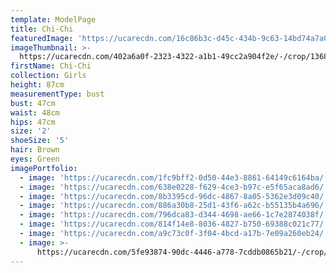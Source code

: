 ```yaml
---
template: ModelPage
title: Chi-Chi
featuredImage: 'https://ucarecdn.com/16c86b3c-d45c-434b-9c63-14bd74a7a0a0/'
imageThumbnail: >-
  https://ucarecdn.com/402a6a0f-2323-4322-a1b1-49cc2a904f2e/-/crop/1368x1965/167,341/-/preview/
firstName: Chi-Chi
collection: Girls
height: 87cm
measurementType: bust
bust: 47cm
waist: 48cm
hips: 47cm
size: '2'
shoeSize: '5'
hair: Brown
eyes: Green
imagePortfolio:
  - image: 'https://ucarecdn.com/1fc9bff2-0d50-44e3-8861-64149c6164ba/'
  - image: 'https://ucarecdn.com/638e0228-f629-4ce3-b97c-e5f65aca8ad6/'
  - image: 'https://ucarecdn.com/8b3395cd-96dc-4867-8a05-5362e3d09c40/'
  - image: 'https://ucarecdn.com/886a30b8-25d1-43f6-a62c-b55135b4a696/'
  - image: 'https://ucarecdn.com/796dca83-d344-4698-ae66-1c7e2874038f/'
  - image: 'https://ucarecdn.com/814f14e8-8036-4827-b750-69388c021c77/'
  - image: 'https://ucarecdn.com/a9c73c0f-3f04-4bcd-a17b-7e09a260eb24/'
  - image: >-
      https://ucarecdn.com/5fe93874-90dc-4446-a778-7cddb0865b21/-/crop/476x375/964,0/-/preview/
---
```



